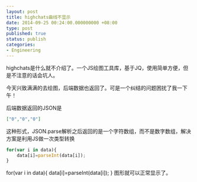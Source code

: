 ```yaml
---
layout: post
title: highchats曲线不显示
date: 2014-09-25 00:24:00.000000000 +08:00
type: post
published: true
status: publish
categories:
- Engineering
---
```

highchats是什么就不介绍了。一个JS绘图工具库，基于JQ，使用简单方便，但是不注意的话会坑人。

今天兴致满满的去绘图，后端数据也返回了。可是一个纠结的问题困扰了我一下午！

后端数据返回的JSON是

```json
["0","0","0"]
```

这种形式，JSON.parse解析之后返回的是一个字符数组，而不是数字数组，解决方案是利用JS做一次类型转换

```javascript
for(var i in data){
    data[i]=parseInt(data[i]);
}
```
for(var i in data){
    data[i]=parseInt(data[i]);
}
图形就可以正常显示了。